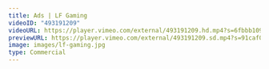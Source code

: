 ```yaml
---
title: Ads | LF Gaming
videoID: "493191209"
videoURL: https://player.vimeo.com/external/493191209.hd.mp4?s=6fbbb10934b814352c85b4d023b7cabd1fdcc58d&profile_id=175
previewURL: https://player.vimeo.com/external/493191209.sd.mp4?s=91caf0937a40e6c3090e358d95d446e9d2b4ef28&profile_id=165
image: images/lf-gaming.jpg
type: Commercial
---
```

